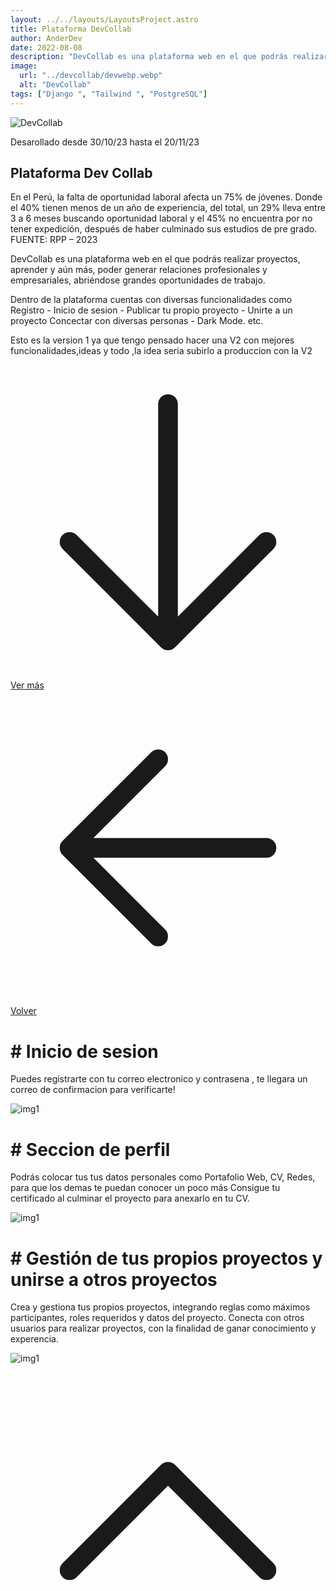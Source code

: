 ```yaml
---
layout: ../../layouts/LayoutsProject.astro
title: Plataforma DevCollab
author: AnderDev
date: 2022-08-08
description: "DevCollab es una plataforma web en el que podrás realizar proyectos, aprender y aún más, poder generar relaciones profesionales y empresariales, abriéndose grandes oportunidades de trabajo.Desarollado en Django con Tailwind y PostgreSQL"
image:
  url: "../devcollab/devwebp.webp"
  alt: "DevCollab"
tags: ["Django ", "Tailwind ", "PostgreSQL"]
---
```



<img src="../devcollab/devwebp.webp" alt="DevCollab" class="w-40 mb-5" />
<p class="mb-5 text-sm text-gray-400">Desarollado desde 30/10/23 hasta el 20/11/23 </p>
<h2 class="text-4xl mb-5 font-bold  text-gray-200">Plataforma Dev Collab</h2>



<div class="pr-5">
En el Perú, la falta de oportunidad laboral afecta un 75% de jóvenes. Donde el 40% tienen menos de un año de experiencia, del total, un 29% lleva entre 3 a 6 meses buscando oportunidad laboral y el 45% no encuentra por no tener expedición, después de haber culminado sus estudios de pre grado. FUENTE: RPP – 2023
<p class="mt-3">
DevCollab es una plataforma web en el que podrás realizar proyectos, aprender y aún más, poder generar relaciones profesionales y empresariales, abriéndose grandes oportunidades de trabajo.
</p>

<p class="mt-3">
Dentro de la plataforma cuentas con diversas funcionalidades como Registro - Inicio de sesion  - Publicar tu propio proyecto - Unirte a un proyecto
Concectar con diversas personas - Dark Mode. etc.
</p>

<p class="mt-3">
Esto es la version 1 ya que tengo pensado hacer una V2 con mejores funcionalidades,ideas y todo ,la idea seria subirlo a produccion con la V2
</p>
<div class="flex gap-5">
<a  href="#content" class="btn btn-outline btn-primary mt-10 flex w-max">
<svg xmlns="http://www.w3.org/2000/svg" fill="none" viewBox="0 0 24 24" stroke-width="1.5" stroke="currentColor" class="w-6 h-6">
  <path stroke-linecap="round" stroke-linejoin="round" d="M19.5 13.5L12 21m0 0l-7.5-7.5M12 21V3" />
</svg>
Ver más</a>
<a  href="/Projects" class="btn btn-outline btn-primary mt-10 flex w-max">
<svg xmlns="http://www.w3.org/2000/svg" fill="none" viewBox="0 0 24 24" stroke-width="1.5" stroke="currentColor" class="w-6 h-6">
  <path stroke-linecap="round" stroke-linejoin="round" d="M19.5 12h-15m0 0l6.75 6.75M4.5 12l6.75-6.75" />
</svg>
Volver  </a>
</div>
</div>
    <div class="flex flex-col justify-center mb-20">
          <h1 class="text-2xl font-bold py-2 mt-5" id="content"># Inicio de sesion</h1>
          <div>
            <p class="mb-10 w-3/4">
              Puedes registrarte con tu correo electronico y contrasena , te llegara un correo de confirmacion para verificarte!
          </p>
          </div>
         <div class="max-2xl:w-full max-2xl:pr-5">
          <img src="../devcollab/img5.jpg" alt="img1" class="rounded-lg">
        </div>
          <h1 class="text-2xl font-bold py-2 mt-5"># Seccion de perfil</h1>
           <div>
            <p class="mb-10 w-3/4">
              Podrás colocar tus tus datos personales como Portafolio Web, CV, Redes, para que los demas te puedan conocer un poco más
              Consigue tu certificado al culminar el proyecto para anexarlo en tu CV.
          </p>
          </div>
         <div class="max-2xl:w-full max-2xl:pr-5">
          <img src="../devcollab/img1.jpg" alt="img1" class="rounded-lg">
          </div>
          <h1 class="text-2xl font-bold mt-5 mb-5"># Gestión de tus propios proyectos y unirse a otros proyectos</h1>
           <div>
            <p class="mb-10 w-3/4">
              Crea y gestiona tus propios proyectos, integrando reglas como máximos participantes, roles requeridos y datos del proyecto.
              Conecta con otros usuarios para realizar proyectos, con la finalidad de ganar conocimiento y experencia.
          </p>
          </div>
         <div class="max-2xl:w-full max-2xl:pr-5">
          <img src="../devcollab/img2.jpg" alt="img1" class="rounded-lg">
          </div>
    </div>
<a href="#home" class="btn btn-outline btn-primary mt-10 flex w-max mb-10 ml-auto mr-10 animate-bounce">
  <svg xmlns="http://www.w3.org/2000/svg" fill="none" viewBox="0 0 24 24" stroke-width="1.5" stroke="currentColor" class="w-6 h-6">
    <path stroke-linecap="round" stroke-linejoin="round" d="M4.5 15.75l7.5-7.5 7.5 7.5" />
  </svg>
</a>
